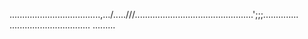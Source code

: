 ....................................,.../.....///...............................................';;;..............
................................
.........




